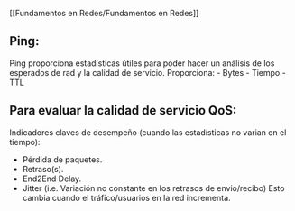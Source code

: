 [[Fundamentos en Redes/Fundamentos en Redes]]
## Ping:
Ping proporciona estadísticas útiles para poder hacer un análisis de los esperados de rad y la calidad de servicio.
Proporciona:
	- Bytes
	- Tiempo
	- TTL
## Para evaluar la calidad de servicio QoS:
Indicadores claves de desempeño (cuando las estadísticas no varian en el tiempo):
- Pérdida de paquetes.
- Retraso(s).
- End2End Delay.
- Jitter (i.e. Variación no constante en los retrasos de envio/recibo)
Esto cambia cuando el tráfico/usuarios en la red incrementa. 